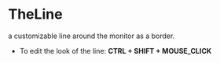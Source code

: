 # TheLine
a customizable line around the monitor as a border.

- To edit the look of the line: **CTRL + SHIFT + MOUSE_CLICK**
